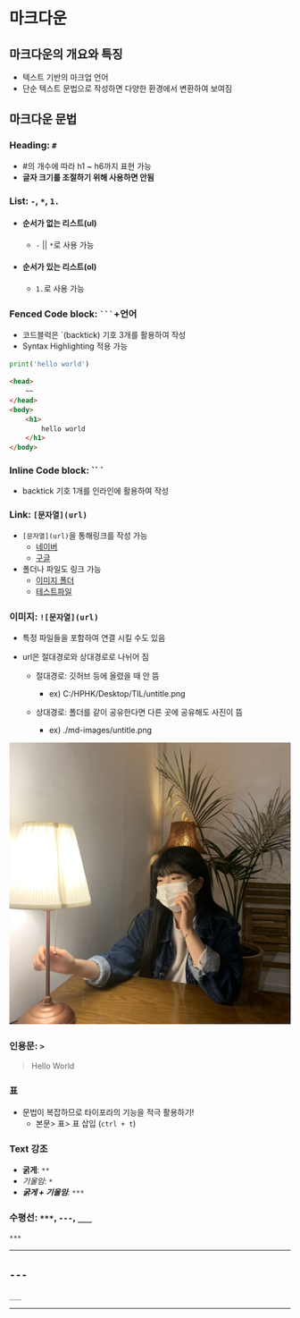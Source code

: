 # 마크다운

## 마크다운의 개요와 특징

- 텍스트 기반의 마크업 언어
- 단순 텍스트 문법으로 작성하면 다양한 환경에서 변환하여 보여짐



## 마크다운 문법

### Heading: `#`

- #의 개수에 따라 h1 ~ h6까지 표현 가능
- **글자 크기를 조절하기 위해 사용하면 안됨**



### List: `-`, `*`, `1.`

- #### 순서가 없는 리스트(ul)

  - `-` || `*`로 사용 가능
  
- #### 순서가 있는 리스트(ol)

  - `1.`로 사용 가능




### Fenced Code block: ` ``` `+언어

- 코드블럭은 `(backtick) 기호 3개를 활용하여 작성
- Syntax Highlighting 적용 가능

```python
print('hello world')
```

```html
<head>
    ~~
</head>
<body>
    <h1>
        hello world
    </h1>
</body>
```



### Inline Code block: `` `

- backtick 기호 1개를 인라인에 활용하여 작성



### Link: `[문자열](url)`

- `[문자열](url)`을 통해링크를 작성 가능
  - [네이버](https://www.naver.com)
  - [구글](https://www.google.com)
- 폴더나 파일도 링크 가능
  - [이미지 폴더](./images)
  - [테스트파일](./test.md)



### 이미지: `![문자열](url)`

- 특정 파일들을 포함하여 연결 시킬 수도 있음

- url은 절대경로와 상대경로로 나뉘어 짐
  - 절대경로: 깃허브 등에 올렸을 때 안 뜸
    - ex) C:/HPHK/Desktop/TIL/untitle.png
    
  - 상대경로: 폴더를 같이 공유한다면 다른 곳에 공유해도 사진이 뜸
    - ex) ./md-images/untitle.png
  
    
    

![KakaoTalk_20210305_224817651_12](마크다운.assets/KakaoTalk_20210305_224817651_12-16569894588751.jpg)



### 인용문: `>`

> Hello World



### 표

- 문법이 복잡하므로 타이포라의 기능을 적극 활용하기!
  - 본문> 표> 표 삽입 (`ctrl + t`)



### Text 강조

- **굵게**: `**`
- *기울임*: `*`
- ***굵게 + 기울임***: `***`



### 수평선: `***`, `---`, `___`

`***`

***

`---`
---

`___`

___

